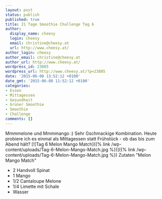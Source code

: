 ```yaml
---
layout: post
status: publish
published: true
title: 21 Tage Smoothie Challenge Tag 6
author:
  display_name: cheesy
  login: cheesy
  email: christine@cheesy.at
  url: http://www.cheesy.at/
author_login: cheesy
author_email: christine@cheesy.at
author_url: http://www.cheesy.at/
wordpress_id: 23885
wordpress_url: http://www.cheesy.at/?p=23885
date: '2015-06-08 13:52:12 +0100'
date_gmt: '2015-06-08 11:52:12 +0100'
categories:
- Essen
- Mittagessen
- Gesundheit
- Grüner Smoothie
- Smoothie
- Challenge
comments: []
---
```

Mmmmelone und Mmmmango :) Sehr Gschmackige Kombination. Heute probiere ich es einmal als Mittagessen statt Frühstück - ob das bis zum Abend hält?
[![Tag 6 Melon Mango Match]({% link /wp-content/uploads/Tag-6-Melon-Mango-Match.jpg %})]({% link /wp-content/uploads/Tag-6-Melon-Mango-Match.jpg %})
Zutaten "Melon Mango Match"
- 2 Handvoll Spinat
- 1 Mango
- 1/2 Cantaloupe Melone
- 1/4 Limette mit Schale
- Wasser
